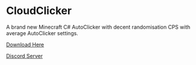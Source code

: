 # CloudClicker
A brand new Minecraft C# AutoClicker with decent randomisation CPS with average AutoClicker settings.

[Download Here](https://github.com/synbusted/CloudClicker/releases/tag/CloudClicker)

[Discord Server](https://dsc.gg/cloudclickergg)
